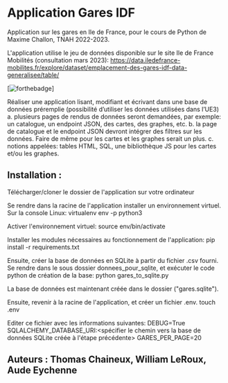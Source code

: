 # Application Gares IDF
Application sur les gares en Ile de France, pour le cours de Python de Maxime Challon, TNAH 2022-2023.

L'application utilise le jeu de données disponible sur le site Ile de France Mobilités (consultation mars 2023):
https://data.iledefrance-mobilites.fr/explore/dataset/emplacement-des-gares-idf-data-generalisee/table/

[![forthebadge](http://forthebadge.com/images/badges/built-with-love.svg)]

Réaliser une application lisant, modifiant et écrivant dans une base de
données préremplie (possibilité d’utiliser les données utilisées dans l’UE3)
a. plusieurs pages de rendus de données seront demandées, par exemple: un
catalogue, un endpoint JSON, des cartes, des graphes, etc.
b. la page de catalogue et le endpoint JSON devront intégrer des filtres sur les
données. Faire de même pour les cartes et les graphes serait un plus.
c. notions appelées: tables HTML, SQL, une bibliothèque JS pour les cartes
et/ou les graphes.

## Installation : 
Télécharger/cloner le dossier de l'application sur votre ordinateur

Se rendre dans la racine de l'application
installer un environnement virtuel. Sur la console Linux: 
virtualenv env -p python3

Activer l'environnement virtuel:
source env/bin/activate

Installer les modules nécessaires au fonctionnement de l'application: 
pip install -r requirements.txt

Ensuite, créer la base de données en SQLite à partir du fichier .csv fourni. Se rendre dans le sous dossier donnees_pour_sqlite, et exécuter le code python de création de la base:
python gares_to_sqlite.py

La base de données est maintenant créée dans le dossier ("gares.sqlite"). 

Ensuite, revenir à la racine de l'application, et créer un fichier .env. 
touch .env

Editer ce fichier avec les informations suivantes:
DEBUG=True
SQLALCHEMY_DATABASE_URI:<spécifier le chemin vers la base de données SQLite créée à l'étape précédente>
GARES_PER_PAGE=20

## Auteurs : Thomas Chaineux, William LeRoux, Aude Eychenne

